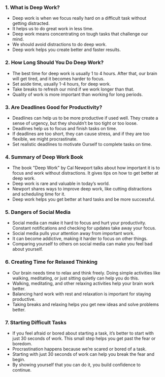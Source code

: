 
### 1. What is Deep Work?
- Deep work is when we focus really hard on a difficult task without getting distracted. 
- It helps us to do great work in less time.
- Deep work means concentrating on tough tasks that challenge our mind.
- We should avoid distractions to do deep work.
- Deep work helps you create better and faster results.

### 2. How Long Should You Do Deep Work?
- The best time for deep work is usually 1 to 4 hours. After that, our brain will get tired, and it becomes harder to focus.
- Set aside time, usually 1-4 hours, for deep work.
- Take breaks to refresh our mind if we work longer than that.
- Quality of work is more important than working for long periods.

### 3. Are Deadlines Good for Productivity?
- Deadlines can help us to be more productive if used well. They create a sense of urgency, but they shouldn’t be too tight or too loose.
- Deadlines help us to  focus and finish tasks on time.
- If deadlines are too short, they can cause stress, and if they are too flexible, we might procrastinate.
- Set realistic deadlines to motivate Ourself to complete tasks on time.

### 4. Summary of Deep Work Book
- The book "Deep Work" by Cal Newport talks about how important it is to focus and work without distractions. It gives tips on how to get better at deep work.
- Deep work is rare and valuable in today’s world.
- Newport shares ways to improve deep work, like cutting distractions and scheduling time for it.
- Deep work helps you get better at hard tasks and be more successful.

### 5. Dangers of Social Media
- Social media can make it hard to focus and hurt your productivity. Constant notifications and checking for updates take away your focus.
- Social media pulls your attention away from important work.
- It can become addictive, making it harder to focus on other things.
- Comparing yourself to others on social media can make you feel bad about yourself.

### 6. Creating Time for Relaxed Thinking
- Our brain needs time to relax and think freely. Doing simple activities like walking, meditating, or just sitting quietly can help you do this.
- Walking, meditating, and other relaxing activities help your brain work better.
- Balancing hard work with rest and relaxation is important for staying productive.
- Taking breaks and relaxing helps you get new ideas and solve problems better.

### 7. Starting Difficult Tasks
- If you feel afraid or bored about starting a task, it’s better to start with just 30 seconds of work. This small step helps you get past the fear or boredom.
- Procrastination happens because we’re scared or bored of a task.
- Starting with just 30 seconds of work can help you break the fear and begin.
- By showing yourself that you can do it, you build confidence to continue.